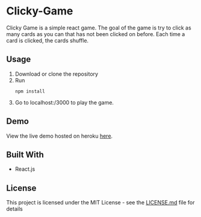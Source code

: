 # Clicky-Game

Clicky Game is a simple react game. The goal of the game is try to click as many cards as you can that has not been clicked on before. Each time a card is clicked, the cards shuffle.

## Usage

1. Download or clone the repository
2. Run
   ```
   npm install
   ```
3. Go to localhost:/3000 to play the game.

## Demo

View the live demo hosted on heroku [here](https://doanja-clicky.herokuapp.com/).

## Built With

- React.js

## License

This project is licensed under the MIT License - see the [LICENSE.md](https://github.com/doanja/clicky-game/blob/master/LICENSE) file for details
